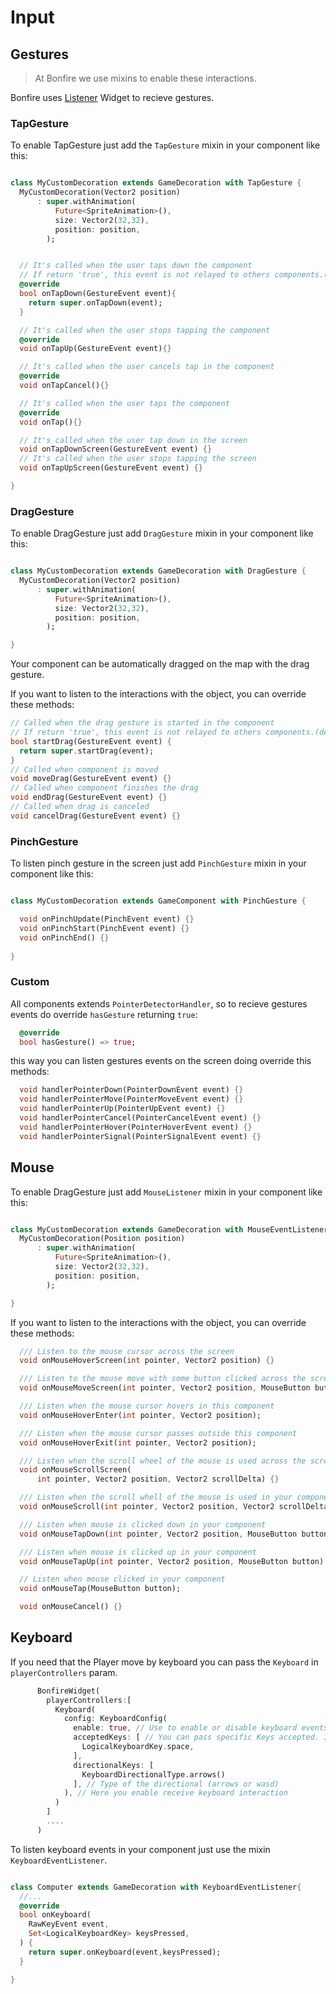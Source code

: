 # Input


## Gestures

> At Bonfire we use mixins to enable these interactions.

Bonfire uses [Listener](https://api.flutter.dev/flutter/widgets/Listener-class.html) Widget to recieve gestures.

### TapGesture

To enable TapGesture just add the `TapGesture` mixin in your component like this:

```dart

class MyCustomDecoration extends GameDecoration with TapGesture {
  MyCustomDecoration(Vector2 position)
      : super.withAnimation(
          Future<SpriteAnimation>(),
          size: Vector2(32,32),
          position: position,
        );


  // It's called when the user taps down the component
  // If return 'true', this event is not relayed to others components.(default = false)
  @override
  bool onTapDown(GestureEvent event){
    return super.onTapDown(event);
  }

  // It's called when the user stops tapping the component
  @override
  void onTapUp(GestureEvent event){}

  // It's called when the user cancels tap in the component
  @override
  void onTapCancel(){}

  // It's called when the user taps the component
  @override
  void onTap(){}

  // It's called when the user tap down in the screen
  void onTapDownScreen(GestureEvent event) {}
  // It's called when the user stops tapping the screen
  void onTapUpScreen(GestureEvent event) {}

}
```

### DragGesture

To enable DragGesture just add `DragGesture` mixin in your component like this:

```dart

class MyCustomDecoration extends GameDecoration with DragGesture {
  MyCustomDecoration(Vector2 position)
      : super.withAnimation(
          Future<SpriteAnimation>(),
          size: Vector2(32,32),
          position: position,
        );

}
```

Your component can be automatically dragged on the map with the drag gesture.

If you want to listen to the interactions with the object, you can override these methods:

```dart
// Called when the drag gesture is started in the component
// If return 'true', this event is not relayed to others components.(default = false)
bool startDrag(GestureEvent event) {
  return super.startDrag(event);
}
// Called when component is moved
void moveDrag(GestureEvent event) {}
// Called when component finishes the drag
void endDrag(GestureEvent event) {}
// Called when drag is canceled
void cancelDrag(GestureEvent event) {}
```

### PinchGesture

To listen pinch gesture in the screen just add `PinchGesture` mixin in your component like this:

```dart

class MyCustomDecoration extends GameComponent with PinchGesture {

  void onPinchUpdate(PinchEvent event) {}
  void onPinchStart(PinchEvent event) {}
  void onPinchEnd() {}
  
}

```


### Custom

All components extends `PointerDetectorHandler`, so to recieve gestures events do override `hasGesture` returning `true`:

```dart
  @override
  bool hasGesture() => true;
```

this way you can listen gestures events on the screen doing override this methods:

```dart
  void handlerPointerDown(PointerDownEvent event) {}
  void handlerPointerMove(PointerMoveEvent event) {}
  void handlerPointerUp(PointerUpEvent event) {}
  void handlerPointerCancel(PointerCancelEvent event) {}
  void handlerPointerHover(PointerHoverEvent event) {}
  void handlerPointerSignal(PointerSignalEvent event) {}
```

## Mouse

To enable DragGesture just add `MouseListener` mixin in your component like this:

```dart

class MyCustomDecoration extends GameDecoration with MouseEventListener {
  MyCustomDecoration(Position position)
      : super.withAnimation(
          Future<SpriteAnimation>(),
          size: Vector2(32,32),
          position: position,
        );

}
```

If you want to listen to the interactions with the object, you can override these methods:

```dart
  /// Listen to the mouse cursor across the screen
  void onMouseHoverScreen(int pointer, Vector2 position) {}

  /// Listen to the mouse move with some button clicked across the screen
  void onMouseMoveScreen(int pointer, Vector2 position, MouseButton button) {}

  /// Listen when the mouse cursor hovers in this component
  void onMouseHoverEnter(int pointer, Vector2 position);

  /// Listen when the mouse cursor passes outside this component
  void onMouseHoverExit(int pointer, Vector2 position);

  /// Listen when the scroll wheel of the mouse is used across the screen
  void onMouseScrollScreen(
      int pointer, Vector2 position, Vector2 scrollDelta) {}

  /// Listen when the scroll whell of the mouse is used in your component
  void onMouseScroll(int pointer, Vector2 position, Vector2 scrollDelta);

  /// Listen when mouse is clicked down in your component
  void onMouseTapDown(int pointer, Vector2 position, MouseButton button) {}

  /// Listen when mouse is clicked up in your component
  void onMouseTapUp(int pointer, Vector2 position, MouseButton button) {}

  // Listen when mouse clicked in your component
  void onMouseTap(MouseButton button);

  void onMouseCancel() {}
```

## Keyboard

If you need that the Player move by keyboard you can pass the `Keyboard` in `playerControllers` param.

```dart
      BonfireWidget(
        playerControllers:[
          Keyboard(
            config: KeyboardConfig(
              enable: true, // Use to enable or disable keyboard events (default is true)
              acceptedKeys: [ // You can pass specific Keys accepted. If null accept all keys
                LogicalKeyboardKey.space,
              ],
              directionalKeys: [
                KeyboardDirectionalType.arrows()
              ], // Type of the directional (arrows or wasd)
            ), // Here you enable receive keyboard interaction
          )
        ]
        ....
      )

```

To listen keyboard events in your component just use the mixin `KeyboardEventListener`.

```dart

class Computer extends GameDecoration with KeyboardEventListener{
  //...
  @override
  bool onKeyboard(
    RawKeyEvent event,
    Set<LogicalKeyboardKey> keysPressed,
  ) {
    return super.onKeyboard(event,keysPressed);
  }

}


```